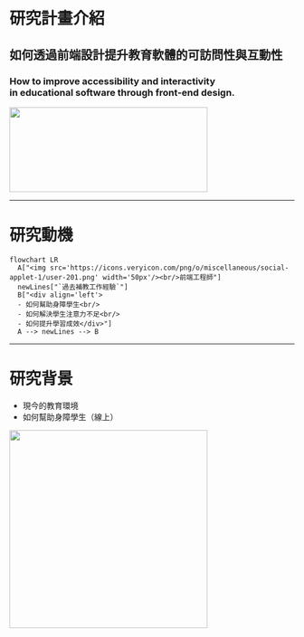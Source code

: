 # 研究計畫介紹
## 如何透過前端設計提升教育軟體的可訪問性與互動性
### How to improve accessibility and interactivity <br/> in educational software through front-end design.
<!-- ![](https://cdn-icons-png.flaticon.com/512/2844/2844243.png) -->
<img src="https://cdn-icons-png.flaticon.com/512/2844/2844243.png" width="350" height="150">


---

# 研究動機
```mermaid
flowchart LR
  A["<img src='https://icons.veryicon.com/png/o/miscellaneous/social-applet-1/user-201.png' width='50px'/><br/>前端工程師"]
  newLines["`過去補教工作經驗`"]
  B["<div align='left'>
  - 如何幫助身障學生<br/>
  - 如何解決學生注意力不足<br/>
  - 如何提升學習成效</div>"]
  A --> newLines --> B
```

---

# 研究背景

<div class="flex justify-between gap-8">
  <ul class="mt-4 text-lg">
    <li>現今的教育環境</li>
    <li>如何幫助身障學生（線上）</li>
  </ul>
  <img src="https://i.imgur.com/NiiEUqf.jpeg" width="350" class="rounded-lg shadow-lg">
</div>

<!-- --- -->

<!-- # 預期成果
* 改進前端原型：
  * 開發一個具有更高可訪問性和互動性功能的教育軟體前端原型。原型需整合 WAI-ARIA 指南
* 建立設計指南：
  * 指南將包括具體的設計原則、程式範例以及如何實現無障礙的互動元素（如可訪問的表單控件、導航元素和動態內容）
* 研究報告：
  * 包括文獻綜述、原型開發過程、用戶測試結果、以及最終的設計指南
* 教育研討會或工作坊：
  * 透過工作坊提供一系列實際操作的機會，並深入探討無障礙技術的執行細節 -->